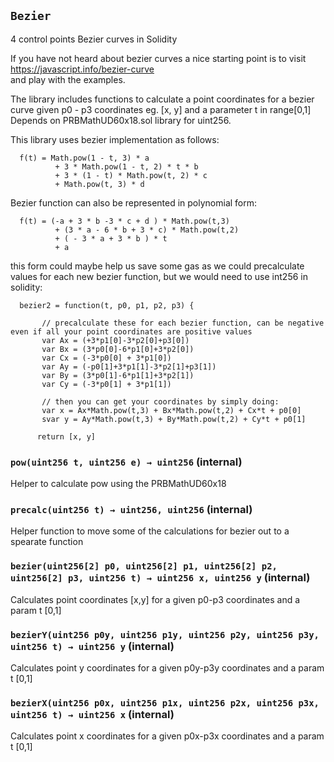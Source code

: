## `Bezier`



4 control points Bezier curves in Solidity

If you have not heard about bezier curves a nice starting point is to visit https://javascript.info/bezier-curve   
and play with the examples.

The library includes functions to calculate a point coordinates for a bezier curve given p0 - p3 coordinates eg. [x, y] and a parameter t in range[0,1]
Depends on PRBMathUD60x18.sol library for uint256.

  This library uses bezier implementation as follows:

   ```
     f(t) = Math.pow(1 - t, 3) * a 
             + 3 * Math.pow(1 - t, 2) * t * b 
             + 3 * (1 - t) * Math.pow(t, 2) * c 
             + Math.pow(t, 3) * d 
   ```

   Bezier function can also be represented in polynomial form:


   ```
     f(t) = (-a + 3 * b -3 * c + d ) * Math.pow(t,3) 
             + (3 * a - 6 * b + 3 * c) * Math.pow(t,2) 
             + ( - 3 * a + 3 * b ) * t 
             + a
   ```

   this form could maybe help us save some gas as we could precalculate values for each new bezier function, 
   but we would need to use int256 in solidity:

   ```     
     bezier2 = function(t, p0, p1, p2, p3) {
          
          // precalculate these for each bezier function, can be negative even if all your point coordinates are positive values
          var Ax = (+3*p1[0]-3*p2[0]+p3[0])
          var Bx = (3*p0[0]-6*p1[0]+3*p2[0])
          var Cx = (-3*p0[0] + 3*p1[0])
          var Ay = (-p0[1]+3*p1[1]-3*p2[1]+p3[1])
          var By = (3*p0[1]-6*p1[1]+3*p2[1])
          var Cy = (-3*p0[1] + 3*p1[1])
         
          // then you can get your coordinates by simply doing:   
          var x = Ax*Math.pow(t,3) + Bx*Math.pow(t,2) + Cx*t + p0[0]
          svar y = Ay*Math.pow(t,3) + By*Math.pow(t,2) + Cy*t + p0[1]
        
         return [x, y]
   ```


### `pow(uint256 t, uint256 e) → uint256` (internal)



Helper to calculate pow using the PRBMathUD60x18

### `precalc(uint256 t) → uint256, uint256` (internal)



Helper function to move some of the calculations for bezier out to a spearate function

### `bezier(uint256[2] p0, uint256[2] p1, uint256[2] p2, uint256[2] p3, uint256 t) → uint256 x, uint256 y` (internal)



Calculates point coordinates [x,y] for a given p0-p3 coordinates and a param t [0,1]

### `bezierY(uint256 p0y, uint256 p1y, uint256 p2y, uint256 p3y, uint256 t) → uint256 y` (internal)



Calculates point y coordinates for a given p0y-p3y coordinates and a param t [0,1]

### `bezierX(uint256 p0x, uint256 p1x, uint256 p2x, uint256 p3x, uint256 t) → uint256 x` (internal)



Calculates point x coordinates for a given p0x-p3x coordinates and a param t [0,1]


